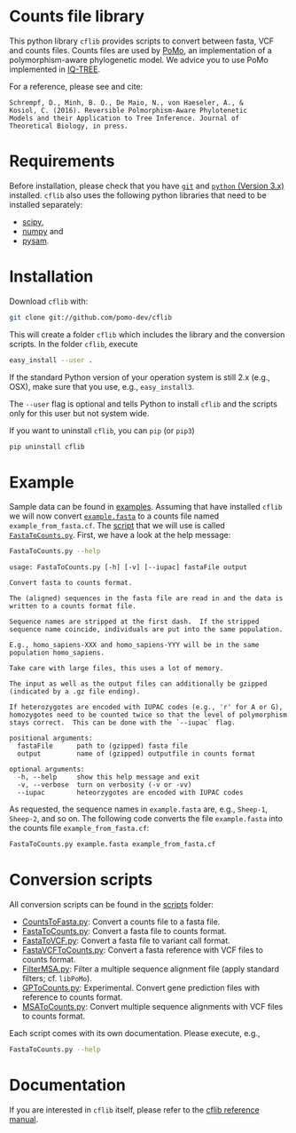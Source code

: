 # Counts file library

This python library `cflib` provides scripts to convert between fasta, VCF and
counts files. Counts files are used by
[PoMo](http://www.cibiv.at/software/iqtree/doc/Polymorphism-Aware-Models/), an
implementation of a polymorphism-aware phylogenetic model. We advice you to use
PoMo implemented in [IQ-TREE](http://www.cibiv.at/software/iqtree/).

For a reference, please see and cite:

    Schrempf, D., Minh, B. Q., De Maio, N., von Haeseler, A., &
    Kosiol, C. (2016). Reversible Polmorphism-Aware Phylotenetic
    Models and their Application to Tree Inference. Journal of
    Theoretical Biology, in press.

# Requirements

Before installation, please check that you have [`git`](https://github.com/) and
[`python` (Version 3.x)](https://www.python.org/) installed. `cflib` also uses
the following python libraries that need to be installed separately:

- [scipy](http://www.scipy.org/),
- [numpy](http://www.numpy.org/) and
- [pysam](http://code.google.com/p/pysam/).

# Installation

Download `cflib` with:

```sh
git clone git://github.com/pomo-dev/cflib
```

This will create a folder `cflib` which includes the library and the
conversion scripts.  In the folder `cflib`, execute

```sh
easy_install --user .
```

If the standard Python version of your operation system is still 2.x (e.g.,
OSX), make sure that you use, e.g., `easy_install3`.

The `--user` flag is optional and tells Python to install `cflib` and
the scripts only for this user but not system wide.

If you want to uninstall `cflib`, you can `pip` (or `pip3`)

```sh
pip uninstall cflib
```

# Example

Sample data can be found in [examples](./examples). Assuming that have installed
`cflib` we will now convert [`example.fasta`](./examples/example.fasta) to a
counts file named `example_from_fasta.cf`. The [script](#conversion-scripts)
that we will use is called [`FastaToCounts.py`](./scripts/FastaToCounts.py).
First, we have a look at the help message:

```sh
FastaToCounts.py --help
```

    usage: FastaToCounts.py [-h] [-v] [--iupac] fastaFile output

    Convert fasta to counts format.

    The (aligned) sequences in the fasta file are read in and the data is
    written to a counts format file.

    Sequence names are stripped at the first dash.  If the stripped
    sequence name coincide, individuals are put into the same population.

    E.g., homo_sapiens-XXX and homo_sapiens-YYY will be in the same
    population homo_sapiens.

    Take care with large files, this uses a lot of memory.

    The input as well as the output files can additionally be gzipped
    (indicated by a .gz file ending).

    If heterozygotes are encoded with IUPAC codes (e.g., 'r' for A or G),
    homozygotes need to be counted twice so that the level of polymorphism
    stays correct.  This can be done with the `--iupac` flag.

    positional arguments:
      fastaFile      path to (gzipped) fasta file
      output         name of (gzipped) outputfile in counts format

    optional arguments:
      -h, --help     show this help message and exit
      -v, --verbose  turn on verbosity (-v or -vv)
      --iupac        heteorzygotes are encoded with IUPAC codes

As requested, the sequence names in `example.fasta` are, e.g.,
`Sheep-1`, `Sheep-2`, and so on.  The following code converts the file
`example.fasta` into the counts file `example_from_fasta.cf`:

```sh
FastaToCounts.py example.fasta example_from_fasta.cf
```

# Conversion scripts

All conversion scripts can be found in the [scripts](./scripts)
folder:

- [CountsToFasta.py](./scripts/CountsToFasta.py): Convert a counts
  file to a fasta file.
- [FastaToCounts.py](./scripts/FastaToCounts.py): Convert a fasta file
  to counts format.
- [FastaToVCF.py](./scripts/FastaToVCF.py): Convert a fasta file to
  variant call format.
- [FastaVCFToCounts.py](./scripts/FastaVCFToCounts.py): Convert a
  fasta reference with VCF files to counts format.
- [FilterMSA.py](./scripts/FilterMSA.py): Filter a multiple sequence
  alignment file (apply standard filters; cf. `libPoMo`).
- [GPToCounts.py](./scripts/GPToCounts.py): Experimental.  Convert
  gene prediction files with reference to counts format.
- [MSAToCounts.py](./scripts/MSAToCounts.py): Convert multiple
  sequence alignments with VCF files to counts format.

Each script comes with its own documentation.  Please execute, e.g.,

```sh
FastaToCounts.py --help
```

# Documentation

If you are interested in `cflib` itself, please refer to the
[cflib reference manual](http://cflib.readthedocs.io/en/latest/).
